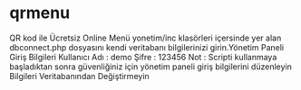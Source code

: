 # qrmenu
QR kod ile Ücretsiz Online Menü yonetim/inc klasörleri içersinde yer alan dbconnect.php dosyasını kendi veritabanı bilgilerinizi girin.​ Yönetim Paneli Giriş Bilgileri​ Kullanıcı Adı : demo Şifre : 123456 Not : Scripti kullanmaya başladıktan sonra güvenliğiniz için yönetim paneli giriş bilgilerini düzenleyin Bilgileri Veritabanından Değiştirmeyin
